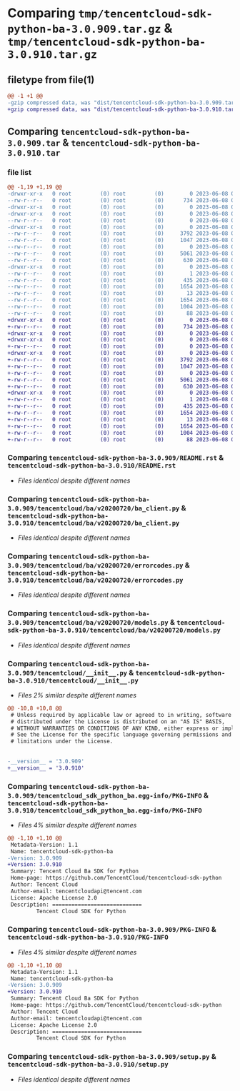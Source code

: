 # Comparing `tmp/tencentcloud-sdk-python-ba-3.0.909.tar.gz` & `tmp/tencentcloud-sdk-python-ba-3.0.910.tar.gz`

## filetype from file(1)

```diff
@@ -1 +1 @@
-gzip compressed data, was "dist/tencentcloud-sdk-python-ba-3.0.909.tar", last modified: Thu Jun  8 00:17:29 2023, max compression
+gzip compressed data, was "dist/tencentcloud-sdk-python-ba-3.0.910.tar", last modified: Thu Jun  8 09:02:42 2023, max compression
```

## Comparing `tencentcloud-sdk-python-ba-3.0.909.tar` & `tencentcloud-sdk-python-ba-3.0.910.tar`

### file list

```diff
@@ -1,19 +1,19 @@
-drwxr-xr-x   0 root         (0) root         (0)        0 2023-06-08 00:17:29.000000 tencentcloud-sdk-python-ba-3.0.909/
--rw-r--r--   0 root         (0) root         (0)      734 2023-06-08 00:17:29.000000 tencentcloud-sdk-python-ba-3.0.909/README.rst
-drwxr-xr-x   0 root         (0) root         (0)        0 2023-06-08 00:17:29.000000 tencentcloud-sdk-python-ba-3.0.909/tencentcloud/
-drwxr-xr-x   0 root         (0) root         (0)        0 2023-06-08 00:17:29.000000 tencentcloud-sdk-python-ba-3.0.909/tencentcloud/ba/
--rw-r--r--   0 root         (0) root         (0)        0 2023-06-08 00:17:29.000000 tencentcloud-sdk-python-ba-3.0.909/tencentcloud/ba/__init__.py
-drwxr-xr-x   0 root         (0) root         (0)        0 2023-06-08 00:17:29.000000 tencentcloud-sdk-python-ba-3.0.909/tencentcloud/ba/v20200720/
--rw-r--r--   0 root         (0) root         (0)     3792 2023-06-08 00:17:29.000000 tencentcloud-sdk-python-ba-3.0.909/tencentcloud/ba/v20200720/ba_client.py
--rw-r--r--   0 root         (0) root         (0)     1047 2023-06-08 00:17:29.000000 tencentcloud-sdk-python-ba-3.0.909/tencentcloud/ba/v20200720/errorcodes.py
--rw-r--r--   0 root         (0) root         (0)        0 2023-06-08 00:17:29.000000 tencentcloud-sdk-python-ba-3.0.909/tencentcloud/ba/v20200720/__init__.py
--rw-r--r--   0 root         (0) root         (0)     5061 2023-06-08 00:17:29.000000 tencentcloud-sdk-python-ba-3.0.909/tencentcloud/ba/v20200720/models.py
--rw-r--r--   0 root         (0) root         (0)      630 2023-06-08 00:17:29.000000 tencentcloud-sdk-python-ba-3.0.909/tencentcloud/__init__.py
-drwxr-xr-x   0 root         (0) root         (0)        0 2023-06-08 00:17:29.000000 tencentcloud-sdk-python-ba-3.0.909/tencentcloud_sdk_python_ba.egg-info/
--rw-r--r--   0 root         (0) root         (0)        1 2023-06-08 00:17:29.000000 tencentcloud-sdk-python-ba-3.0.909/tencentcloud_sdk_python_ba.egg-info/dependency_links.txt
--rw-r--r--   0 root         (0) root         (0)      435 2023-06-08 00:17:29.000000 tencentcloud-sdk-python-ba-3.0.909/tencentcloud_sdk_python_ba.egg-info/SOURCES.txt
--rw-r--r--   0 root         (0) root         (0)     1654 2023-06-08 00:17:29.000000 tencentcloud-sdk-python-ba-3.0.909/tencentcloud_sdk_python_ba.egg-info/PKG-INFO
--rw-r--r--   0 root         (0) root         (0)       13 2023-06-08 00:17:29.000000 tencentcloud-sdk-python-ba-3.0.909/tencentcloud_sdk_python_ba.egg-info/top_level.txt
--rw-r--r--   0 root         (0) root         (0)     1654 2023-06-08 00:17:29.000000 tencentcloud-sdk-python-ba-3.0.909/PKG-INFO
--rw-r--r--   0 root         (0) root         (0)     1004 2023-06-08 00:17:29.000000 tencentcloud-sdk-python-ba-3.0.909/setup.py
--rw-r--r--   0 root         (0) root         (0)       88 2023-06-08 00:17:29.000000 tencentcloud-sdk-python-ba-3.0.909/setup.cfg
+drwxr-xr-x   0 root         (0) root         (0)        0 2023-06-08 09:02:42.000000 tencentcloud-sdk-python-ba-3.0.910/
+-rw-r--r--   0 root         (0) root         (0)      734 2023-06-08 09:02:42.000000 tencentcloud-sdk-python-ba-3.0.910/README.rst
+drwxr-xr-x   0 root         (0) root         (0)        0 2023-06-08 09:02:42.000000 tencentcloud-sdk-python-ba-3.0.910/tencentcloud/
+drwxr-xr-x   0 root         (0) root         (0)        0 2023-06-08 09:02:42.000000 tencentcloud-sdk-python-ba-3.0.910/tencentcloud/ba/
+-rw-r--r--   0 root         (0) root         (0)        0 2023-06-08 09:02:42.000000 tencentcloud-sdk-python-ba-3.0.910/tencentcloud/ba/__init__.py
+drwxr-xr-x   0 root         (0) root         (0)        0 2023-06-08 09:02:42.000000 tencentcloud-sdk-python-ba-3.0.910/tencentcloud/ba/v20200720/
+-rw-r--r--   0 root         (0) root         (0)     3792 2023-06-08 09:02:42.000000 tencentcloud-sdk-python-ba-3.0.910/tencentcloud/ba/v20200720/ba_client.py
+-rw-r--r--   0 root         (0) root         (0)     1047 2023-06-08 09:02:42.000000 tencentcloud-sdk-python-ba-3.0.910/tencentcloud/ba/v20200720/errorcodes.py
+-rw-r--r--   0 root         (0) root         (0)        0 2023-06-08 09:02:42.000000 tencentcloud-sdk-python-ba-3.0.910/tencentcloud/ba/v20200720/__init__.py
+-rw-r--r--   0 root         (0) root         (0)     5061 2023-06-08 09:02:42.000000 tencentcloud-sdk-python-ba-3.0.910/tencentcloud/ba/v20200720/models.py
+-rw-r--r--   0 root         (0) root         (0)      630 2023-06-08 09:02:42.000000 tencentcloud-sdk-python-ba-3.0.910/tencentcloud/__init__.py
+drwxr-xr-x   0 root         (0) root         (0)        0 2023-06-08 09:02:42.000000 tencentcloud-sdk-python-ba-3.0.910/tencentcloud_sdk_python_ba.egg-info/
+-rw-r--r--   0 root         (0) root         (0)        1 2023-06-08 09:02:42.000000 tencentcloud-sdk-python-ba-3.0.910/tencentcloud_sdk_python_ba.egg-info/dependency_links.txt
+-rw-r--r--   0 root         (0) root         (0)      435 2023-06-08 09:02:42.000000 tencentcloud-sdk-python-ba-3.0.910/tencentcloud_sdk_python_ba.egg-info/SOURCES.txt
+-rw-r--r--   0 root         (0) root         (0)     1654 2023-06-08 09:02:42.000000 tencentcloud-sdk-python-ba-3.0.910/tencentcloud_sdk_python_ba.egg-info/PKG-INFO
+-rw-r--r--   0 root         (0) root         (0)       13 2023-06-08 09:02:42.000000 tencentcloud-sdk-python-ba-3.0.910/tencentcloud_sdk_python_ba.egg-info/top_level.txt
+-rw-r--r--   0 root         (0) root         (0)     1654 2023-06-08 09:02:42.000000 tencentcloud-sdk-python-ba-3.0.910/PKG-INFO
+-rw-r--r--   0 root         (0) root         (0)     1004 2023-06-08 09:02:42.000000 tencentcloud-sdk-python-ba-3.0.910/setup.py
+-rw-r--r--   0 root         (0) root         (0)       88 2023-06-08 09:02:42.000000 tencentcloud-sdk-python-ba-3.0.910/setup.cfg
```

### Comparing `tencentcloud-sdk-python-ba-3.0.909/README.rst` & `tencentcloud-sdk-python-ba-3.0.910/README.rst`

 * *Files identical despite different names*

### Comparing `tencentcloud-sdk-python-ba-3.0.909/tencentcloud/ba/v20200720/ba_client.py` & `tencentcloud-sdk-python-ba-3.0.910/tencentcloud/ba/v20200720/ba_client.py`

 * *Files identical despite different names*

### Comparing `tencentcloud-sdk-python-ba-3.0.909/tencentcloud/ba/v20200720/errorcodes.py` & `tencentcloud-sdk-python-ba-3.0.910/tencentcloud/ba/v20200720/errorcodes.py`

 * *Files identical despite different names*

### Comparing `tencentcloud-sdk-python-ba-3.0.909/tencentcloud/ba/v20200720/models.py` & `tencentcloud-sdk-python-ba-3.0.910/tencentcloud/ba/v20200720/models.py`

 * *Files identical despite different names*

### Comparing `tencentcloud-sdk-python-ba-3.0.909/tencentcloud/__init__.py` & `tencentcloud-sdk-python-ba-3.0.910/tencentcloud/__init__.py`

 * *Files 2% similar despite different names*

```diff
@@ -10,8 +10,8 @@
 # Unless required by applicable law or agreed to in writing, software
 # distributed under the License is distributed on an "AS IS" BASIS,
 # WITHOUT WARRANTIES OR CONDITIONS OF ANY KIND, either express or implied.
 # See the License for the specific language governing permissions and
 # limitations under the License.
 
 
-__version__ = '3.0.909'
+__version__ = '3.0.910'
```

### Comparing `tencentcloud-sdk-python-ba-3.0.909/tencentcloud_sdk_python_ba.egg-info/PKG-INFO` & `tencentcloud-sdk-python-ba-3.0.910/tencentcloud_sdk_python_ba.egg-info/PKG-INFO`

 * *Files 4% similar despite different names*

```diff
@@ -1,10 +1,10 @@
 Metadata-Version: 1.1
 Name: tencentcloud-sdk-python-ba
-Version: 3.0.909
+Version: 3.0.910
 Summary: Tencent Cloud Ba SDK for Python
 Home-page: https://github.com/TencentCloud/tencentcloud-sdk-python
 Author: Tencent Cloud
 Author-email: tencentcloudapi@tencent.com
 License: Apache License 2.0
 Description: ============================
         Tencent Cloud SDK for Python
```

### Comparing `tencentcloud-sdk-python-ba-3.0.909/PKG-INFO` & `tencentcloud-sdk-python-ba-3.0.910/PKG-INFO`

 * *Files 4% similar despite different names*

```diff
@@ -1,10 +1,10 @@
 Metadata-Version: 1.1
 Name: tencentcloud-sdk-python-ba
-Version: 3.0.909
+Version: 3.0.910
 Summary: Tencent Cloud Ba SDK for Python
 Home-page: https://github.com/TencentCloud/tencentcloud-sdk-python
 Author: Tencent Cloud
 Author-email: tencentcloudapi@tencent.com
 License: Apache License 2.0
 Description: ============================
         Tencent Cloud SDK for Python
```

### Comparing `tencentcloud-sdk-python-ba-3.0.909/setup.py` & `tencentcloud-sdk-python-ba-3.0.910/setup.py`

 * *Files identical despite different names*

